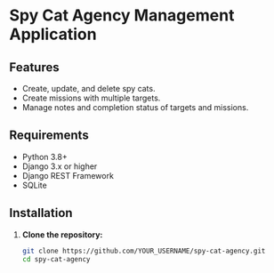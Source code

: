# Spy Cat Agency Management Application

## Features

- Create, update, and delete spy cats.
- Create missions with multiple targets.
- Manage notes and completion status of targets and missions.

## Requirements

- Python 3.8+
- Django 3.x or higher
- Django REST Framework
- SQLite

## Installation

1. **Clone the repository:**

   ```bash
   git clone https://github.com/YOUR_USERNAME/spy-cat-agency.git
   cd spy-cat-agency
